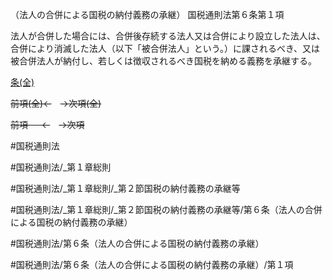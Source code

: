 （法人の合併による国税の納付義務の承継）
国税通則法第６条第１項

法人が合併した場合には、合併後存続する法人又は合併により設立した法人は、合併により消滅した法人（以下「被合併法人」という。）に課されるべき、又は被合併法人が納付し、若しくは徴収されるべき国税を納める義務を承継する。

[条(全)](国税通則法＿＿＿＿＿第６条_.md)

~~前項(全)←~~　~~→次項(全)~~

~~前項 　 ←~~　~~→次項~~



#国税通則法

#国税通則法/_第１章総則

#国税通則法/_第１章総則/_第２節国税の納付義務の承継等

#国税通則法/_第１章総則/_第２節国税の納付義務の承継等/第６条（法人の合併による国税の納付義務の承継）

#国税通則法/第６条（法人の合併による国税の納付義務の承継）

#国税通則法/第６条（法人の合併による国税の納付義務の承継）/第１項

